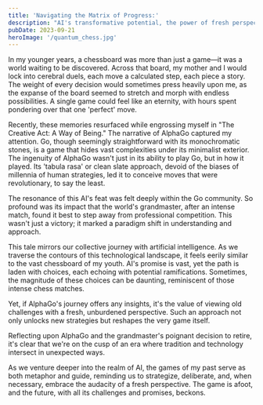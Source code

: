 ```yaml
---
title: 'Navigating the Matrix of Progress:'
description: "AI's transformative potential, the power of fresh perspectives, and the deep impact on our understand of the game understanding and what's beyond"
pubDate: 2023-09-21
heroImage: '/quantum_chess.jpg'
---
```


In my younger years, a chessboard was more than just a game—it was a world waiting to be discovered. Across that board, my mother and I would lock into cerebral duels, each move a calculated step, each piece a story. The weight of every decision would sometimes press heavily upon me, as the expanse of the board seemed to stretch and morph with endless possibilities. A single game could feel like an eternity, with hours spent pondering over that one 'perfect' move.

Recently, these memories resurfaced while engrossing myself in "The Creative Act: A Way of Being." The narrative of AlphaGo captured my attention. Go, though seemingly straightforward with its monochromatic stones, is a game that hides vast complexities under its minimalist exterior. The ingenuity of AlphaGo wasn't just in its ability to play Go, but in how it played. Its 'tabula rasa' or clean slate approach, devoid of the biases of millennia of human strategies, led it to conceive moves that were revolutionary, to say the least.

The resonance of this AI's feat was felt deeply within the Go community. So profound was its impact that the world's grandmaster, after an intense match, found it best to step away from professional competition. This wasn't just a victory; it marked a paradigm shift in understanding and approach.

This tale mirrors our collective journey with artificial intelligence. As we traverse the contours of this technological landscape, it feels eerily similar to the vast chessboard of my youth. AI's promise is vast, yet the path is laden with choices, each echoing with potential ramifications. Sometimes, the magnitude of these choices can be daunting, reminiscent of those intense chess matches.

Yet, if AlphaGo's journey offers any insights, it's the value of viewing old challenges with a fresh, unburdened perspective. Such an approach not only unlocks new strategies but reshapes the very game itself.

Reflecting upon AlphaGo and the grandmaster's poignant decision to retire, it's clear that we're on the cusp of an era where tradition and technology intersect in unexpected ways. 

As we venture deeper into the realm of AI, the games of my past serve as both metaphor and guide, reminding us to strategize, deliberate, and, when necessary, embrace the audacity of a fresh perspective. The game is afoot, and the future, with all its challenges and promises, beckons.
